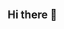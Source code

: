 ## Hi there 👋

<!--
**Beeproud/Beeproud** is a ✨ _special_ ✨ repository because its `README.md` (this file) appears on your GitHub profile.

Here are some ideas to get you started:

- 🔭 I’m currently working on learning GitHub
- 🌱 I’m currently learning GitHub
- 👯 I’m looking to collaborate on keeping bees
- 🤔 I’m looking for help with honey 
- 💬 Ask me about ...
- 📫 How to reach me: ...
- 😄 Pronouns: ...
- ⚡ Fun fact: ...
-->
